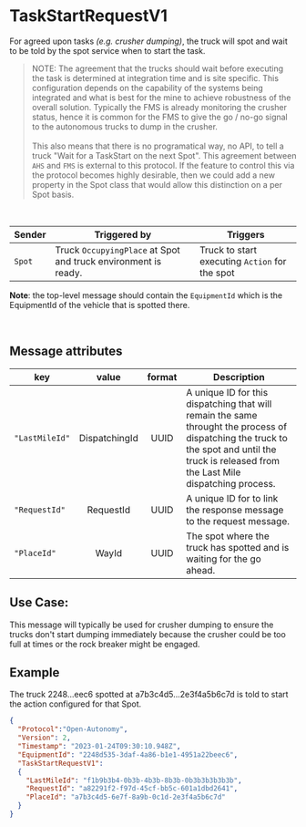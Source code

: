 # TaskStartRequestV1

For agreed upon tasks *(e.g. crusher dumping)*, the truck will spot and wait to be told by the spot service when to start the task.
> NOTE: The agreement that the trucks should wait before executing the task is determined at integration time and is site specific.  This configuration depends on the capability of the systems being integrated and what is best for the mine to achieve robustness of the overall solution.  Typically the FMS is already monitoring the crusher status, hence it is common for the FMS to give the go / no-go signal to the autonomous trucks to dump in the crusher. <br><br> This also means that there is no programatical way, no API, to tell a truck "Wait for a TaskStart on the next Spot".  This agreement between `AHS` and `FMS` is external to this protocol.  If the feature to control this via the protocol becomes highly desirable, then we could add a new property in the Spot class that would allow this distinction on a per Spot basis.

<br>

|Sender| Triggered by | Triggers|
|---|---|---|
| `Spot` | Truck `OccupyingPlace` at Spot and truck environment is ready. | Truck to start executing `Action` for the spot |


**Note**: the top-level message should contain the `EquipmentId` which is the EquipmentId of the vehicle that is spotted there.

<br>

## Message attributes
|key |value |format | Description|
|---|:---:|:---:|---|
|`"LastMileId"`| DispatchingId| UUID| A unique ID for this dispatching that will remain the same throught the process of dispatching the truck to the spot and until the truck is released from the Last Mile dispatching process. |
|`"RequestId"` | RequestId | UUID | A unique ID for to link the response message to the request message. |
|`"PlaceId"`| WayId | UUID | The spot where the truck has spotted and is waiting for the go ahead. |

## Use Case:
This message will typically be used for crusher dumping to ensure the trucks don't start dumping immediately because the crusher could be too full at times or the rock breaker might be engaged.

## Example
The truck 2248...eec6 spotted at a7b3c4d5...2e3f4a5b6c7d is told to start the action configured for that Spot.
```JSON
{
  "Protocol":"Open-Autonomy",
  "Version": 2,
  "Timestamp": "2023-01-24T09:30:10.948Z",
  "EquipmentId": "2248d535-3daf-4a86-b1e1-4951a22beec6",
  "TaskStartRequestV1":
  {
    "LastMileId": "f1b9b3b4-0b3b-4b3b-8b3b-0b3b3b3b3b3b",
    "RequestId": "a82291f2-f97d-45cf-bb5c-601a1dbd2641",
    "PlaceId": "a7b3c4d5-6e7f-8a9b-0c1d-2e3f4a5b6c7d"
  }
}
```

